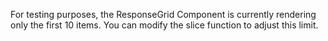 For testing purposes, the ResponseGrid Component is currently rendering only the first 10 items. You can modify the slice function to adjust this limit.
